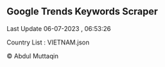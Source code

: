 

## Google Trends Keywords Scraper 
 
Last Update 06-07-2023 , 06:53:26

Country List :
VIETNAM.json



© Abdul Muttaqin 

